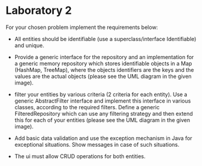 # Laboratory 2

<!--
**Lab assignment**

A.	Write a Java class with at least three instance attributes of different types. For example, Car with the following attributes:
a manufacturer, a model, maximum speed, a price and a manufacturing year. This is only an example, please choose your own type. 
Implement the constructors, setters and getters, and other required methods (e.g. toString(), equals()).

B.	Create a repository that contains objects having the type defined at A and provide an iterator for the repository.
Write a program that displays the list of all objects and then computes different kinds of information. For example, for a
collection of cars, the program prints the following information:
-	the cheapest car;
-	the fastest car;
-	the models manufactured by a given manufacturer.

For testing, you will create some objects in the main function and add them to the repository.


---

**Home assignment**

-->

For your chosen problem implement the requirements below:
-	All entities should be identifiable (use a superclass/interface Identifiable) and unique.

-	Provide a generic interface for the repository and an implementation for a generic memory repository which stores identifiable 
objects in a Map (HashMap, TreeMap), where the objects identifiers are the keys and the values are the actual objects 
(please see the UML diagram in the given image).

-	filter your entities by various criteria (2 criteria for each entity). Use a generic AbstractFilter interface and implement 
this interface in various classes, according to the required filters. Define a generic FilteredRepository which can use any 
filtering strategy and then extend this for each of your entities (please see the UML diagram in the given image).

-	Add basic data validation and use the exception mechanism in Java for exceptional situations. Show messages in case of such 
situations.

-	The ui must allow CRUD operations for both entities.
